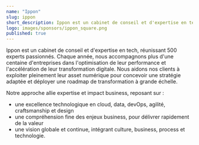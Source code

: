 ```yaml
---
name: "Ippon"
slug: ippon
short_description: Ippon est un cabinet de conseil et d'expertise en tech qui réunit 500 passionnés, animés par le goût du challenge et de l'innovation. Nous accompagnons les organisations dans leur transformation numérique, en les aidant à concevoir leur stratégie et à déployer leur roadmap à l'échelle, afin de délivrer rapidement la valeur attendue. "
logo: images/sponsors/ippon_square.png  
published: true
---
```

Ippon est un cabinet de conseil et d'expertise en tech, réunissant 500 experts passionnés. Chaque année, nous accompagnons plus d'une centaine d'entreprises dans l'optimisation de leur performance et l'accélération de leur transformation digitale.
Nous aidons nos clients à exploiter pleinement leur asset numérique pour concevoir une stratégie adaptée et déployer une roadmap de transformation à grande échelle. 

Notre approche allie expertise et impact business, reposant sur :

- une excellence technologique en cloud, data, devOps, agilité, craftsmanship et design
- une compréhension fine des enjeux business, pour délivrer rapidement de la valeur
- une vision globale et continue, intégrant culture, business, process et technologie. 

